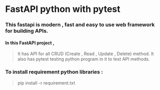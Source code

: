 # FastAPI python with pytest 
### This fastapi is modern , fast and easy to use web framework for building APIs.
#### In this FastAPI project ,
> It has API for all CRUD (Create , Read , Update , Delete) method.
> It also has pytest testing python program in it to test API methods.

### To install requirement python libraries : 
> pip install -r requirement.txt
